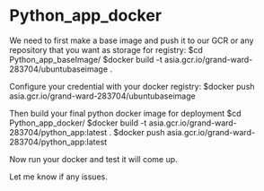 # Python_app_docker

We need to first make a base image and push it to our GCR or any repository that you want as storage for registry:
$cd Python_app_baseImage/
$docker build -t asia.gcr.io/grand-ward-283704/ubuntubaseimage .

Configure your credential with your docker registry:
$docker push asia.gcr.io/grand-ward-283704/ubuntubaseimage

Then build your final python docker image for deployment
$cd Python_app_docker/
$docker build -t asia.gcr.io/grand-ward-283704/python_app:latest .
$docker push asia.gcr.io/grand-ward-283704/python_app:latest

Now run your docker and test it will come up.


Let me know if any issues.

